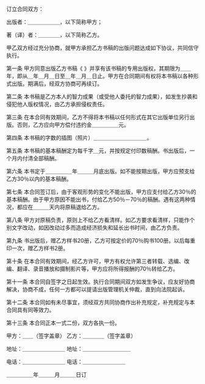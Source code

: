 
 





订立合同双方：




出版者：＿＿＿＿＿＿，以下简称甲方；




著（译）者：＿＿＿＿，以下简称乙方。




甲乙双方经过充分协商，就甲方承担乙方书稿的出版问题达成如下协议，共同信守执行。




第一条 甲方同意出版乙方书稿《 》并享有该书稿的专用出版权，其期限为＿＿年，即从＿年＿月＿日至＿年＿月＿日止。甲方在合同期间有权将本书稿以各种形式出版。期满后，经双方协商可再续订。




第二条 本书稿是乙方本人的智力成果（或受他人委托的智力成果），如发生抄袭和侵犯他人版权情况，由乙方承担侵权责任。




第三条 在本合同有效期间，乙方不得将本书稿以任何形式在其它出版单位另行出版。否则，乙方应向甲方偿付违约金＿＿＿＿＿元。




第四条 本书稿的字数的插图（照片）＿＿＿＿＿＿＿＿＿＿。




第五条 本书稿的基本稿酬定为每千字＿元，并按规定付印数稿酬。书出版后，一个月内付清全部稿酬。




第六条 本书定于＿＿＿＿＿年＿＿＿月底出版。如不能按期出版，甲方应预支给乙方30％以内的基本稿酬。




第七条 本合同签订后，由于客观形势的变化不能出版，甲方应支付给乙方30％的基本稿酬。由于甲方原因不能出书，付给乙方50％－70％的稿酬。遇有这两种情况，都应在＿＿＿天内将原稿退给乙方。




第八条 甲方对原稿负责，原则上不给乙方看清样。如乙方要求看清样，只能作个别文字改动，如因改动过多而造成经济损失和延长出书时间，由乙方负责。




第九条 书出版后，赠乙方样书20册，乙方可按定价的70％购书100册。以后每重印一次，赠乙方样书2册。




第十条 在本合同有效期间，经乙方许可，甲方有权允许第三者转载、选编、改编、翻译、录音播放和摄制影片等，甲方应将所得报酬的70％转给乙方。




第十一条 本合同自签字之日起生效。执行合同期间双方如发生争议，应友好协商解决，协商不成，任何一方都可以提请出版管理机关仲裁，直到向法院起诉。




第十二条 本合同如有未尽事宜，须经双方共同协商作出补充规定，补充规定与本合同具有同等效力。




第十三条 本合同正本一式二份，双方各执一份。




甲方：＿＿（签字盖章） 乙方：＿＿＿＿（签字盖章）




地址：＿＿＿＿＿＿＿＿ 地址：＿＿＿＿＿＿＿＿＿




电话：＿＿＿＿＿＿＿＿ 电话：＿＿＿＿＿＿＿＿




＿＿＿＿＿年＿＿＿月＿＿＿日订

 


 

 
 
 
 
 
  


  
 

  


  


  
 
 
 
 

